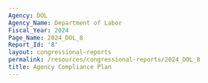 ```yaml
---
Agency: DOL
Agency_Name: Department of Labor
Fiscal_Year: 2024
Page_Name: 2024_DOL_8
Report_Id: '8'
layout: congressional-reports
permalink: /resources/congressional-reports/2024_DOL_8
title: Agency Compliance Plan
---
```

